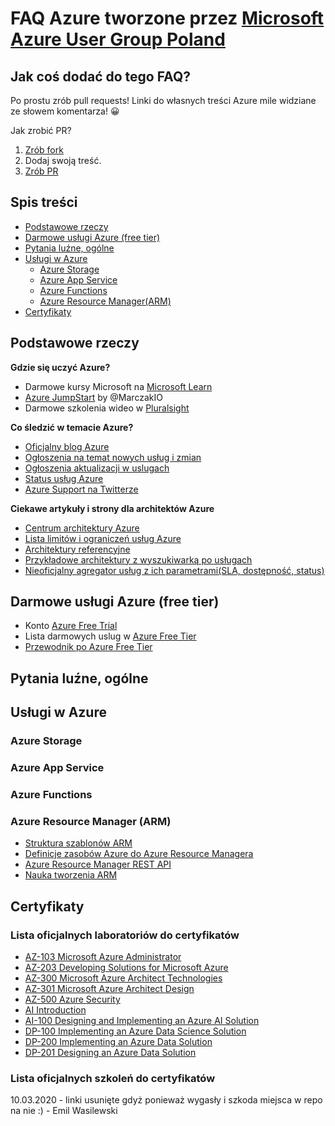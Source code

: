 # FAQ Azure tworzone przez [Microsoft Azure User Group Poland](https://www.facebook.com/groups/azureugpl/)

## Jak coś dodać do tego FAQ?

Po prostu zrób pull requests! Linki do własnych treści Azure mile widziane ze słowem komentarza! 😀

Jak zrobić PR? 

1. [Zrób fork](https://help.github.com/en/github/getting-started-with-github/fork-a-repo)
1. Dodaj swoją treść.
1. [Zrób PR](https://help.github.com/en/github/collaborating-with-issues-and-pull-requests/creating-a-pull-request-from-a-fork)

## Spis treści
 
* [Podstawowe rzeczy ](#podstawowe-rzeczy)
* [Darmowe usługi Azure (free tier)](#darmowe-usługi-azure-free-tier)
* [Pytania luźne, ogólne](#pytania-luźne-ogólne)
* [Usługi w Azure](#usługi-w-azure)
   * [Azure Storage](#azure-storage)
   * [Azure App Service](#azure-app-service)
   * [Azure Functions](#azure-functions)
   * [Azure Resource Manager(ARM)](#azure-resource-manager-arm)
* [Certyfikaty](#certyfikaty)

## Podstawowe rzeczy 

**Gdzie się uczyć Azure?**

- Darmowe kursy Microsoft na [Microsoft Learn](https://docs.microsoft.com/en-us/learn/)
- [Azure JumpStart](https://marczak.io/posts/2019/07/azure-jumpstart/) by @MarczakIO
- Darmowe szkolenia wideo w [Pluralsight](https://www.pluralsight.com/partners/microsoft/azure)

**Co śledzić w temacie Azure?**

- [Oficjalny blog Azure](https://azure.microsoft.com/en-us/blog/)
- [Ogłoszenia na temat nowych usług i zmian](https://azure.microsoft.com/en-us/blog/topics/announcements/)
- [Ogłoszenia aktualizacji w uslugach](https://azure.microsoft.com/en-us/updates/)
- [Status usług Azure](https://status.azure.com/en-us/status)
- [Azure Support na Twitterze](https://twitter.com/AzureSupport)

**Ciekawe artykuły i strony dla architektów Azure**
- [Centrum architektury Azure](https://docs.microsoft.com/en-us/azure/architecture/)
- [Lista limitów i ograniczeń usług Azure](https://docs.microsoft.com/en-us/azure/azure-subscription-service-limits)
- [Architektury referencyjne](https://docs.microsoft.com/en-us/azure/architecture/reference-architectures/)
- [Przykładowe architektury z wyszukiwarką po usługach](https://azure.microsoft.com/en-us/solutions/architecture/)
- [Nieoficjalny agregator usług z ich parametrami(SLA, dostępność, status)](https://azurecharts.com/)

## Darmowe usługi Azure (free tier)

- Konto [Azure Free Trial](https://azure.microsoft.com/en-us/free/)
- Lista darmowych uslug w [Azure Free Tier](https://azure.microsoft.com/pl-pl/free/)
- [Przewodnik po Azure Free Tier](https://marczak.io/posts/2019/07/azure-jumpstart/)

## Pytania luźne, ogólne

## Usługi w Azure
 
### Azure Storage

### Azure App Service

### Azure Functions

### Azure Resource Manager (ARM)
- [Struktura szablonów ARM](https://docs.microsoft.com/en-us/azure/azure-resource-manager/resource-group-authoring-templates)
- [Definicje zasobów Azure do Azure Resource Managera](https://docs.microsoft.com/en-us/azure/templates/)
- [Azure Resource Manager REST API](https://docs.microsoft.com/en-us/rest/api/resources/)
- [Nauka tworzenia ARM](https://github.com/microsoft/Learning-ARM)

## Certyfikaty

### Lista oficjalnych laboratoriów do certyfikatów

* [AZ-103 Microsoft Azure Administrator](https://github.com/MicrosoftLearning/AZ-103-MicrosoftAzureAdministrator)
* [AZ-203 Developing Solutions for Microsoft Azure](https://github.com/MicrosoftLearning/AZ-203-DevelopingSolutionsforMicrosoftAzure)
* [AZ-300 Microsoft Azure Architect Technologies](https://github.com/MicrosoftLearning/AZ-300-MicrosoftAzureArchitectTechnologies)
* [AZ-301 Microsoft Azure Architect Design](https://github.com/MicrosoftLearning/AZ-301-MicrosoftAzureArchitectDesign)
* [AZ-500 Azure Security](https://github.com/MicrosoftLearning/AZ-500-Azure-Security)
* [AI Introduction](https://github.com/MicrosoftLearning/AI-Introduction)
* [AI-100 Designing and Implementing an Azure AI Solution](https://github.com/MicrosoftLearning/AI-100-Design-Implement-Azure-AISol)
* [DP-100 Implementing an Azure Data Science Solution](https://github.com/MicrosoftLearning/DP-100-Designing-and-Implementing-a-Data-Science-Solutio)
* [DP-200 Implementing an Azure Data Solution](https://github.com/MicrosoftLearning/DP-200-Implementing-an-Azure-Data-Solution)
* [DP-201 Designing an Azure Data Solution](https://github.com/MicrosoftLearning/DP-201-Designing-an-Azure-Data-Solution)

### Lista oficjalnych szkoleń do certyfikatów
10.03.2020 - linki usunięte gdyż ponieważ wygasły i szkoda miejsca w repo na nie :) - Emil Wasilewski
